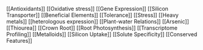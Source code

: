 [[Antioxidants]]
[[Oxidative stress]]
[[Gene Expression]]
[[Silicon Transporter]]
[[Beneficial Elements]]
[[Tolerance]]
[[Stress]]
[[Heavy metals]]
[[heterologous expression]]
[[Plant-water Relations]]
[[Arsenic]]
[[Thiourea]]
[[Crown Root]]
[[Root Photosynthesis]]
[[Transcriptome Profiling]]
[[Metalloids]]
[[Silicon Uptake]]
[[Solute Specificity]]
[[Conserved Features]]
